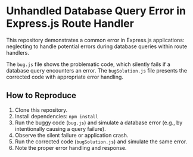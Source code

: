 # Unhandled Database Query Error in Express.js Route Handler

This repository demonstrates a common error in Express.js applications: neglecting to handle potential errors during database queries within route handlers.

The `bug.js` file shows the problematic code, which silently fails if a database query encounters an error.  The `bugSolution.js` file presents the corrected code with appropriate error handling.

## How to Reproduce

1. Clone this repository.
2. Install dependencies: `npm install`
3. Run the buggy code (`bug.js`) and simulate a database error (e.g., by intentionally causing a query failure).
4. Observe the silent failure or application crash.
5. Run the corrected code (`bugSolution.js`) and simulate the same error.
6. Note the proper error handling and response.